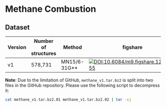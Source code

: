 # Methane Combustion

## Dataset

| Version | Number of structures | Method | figshare | Google Drive | Citation |
| ---- | ---- | ---- | ---- | ---- | ---- |
| v1 | 578,731 | MN15/6-31G\*\* | [![DOI:10.6084/m9.figshare.12973055](https://zenodo.org/badge/DOI/10.6084/m9.figshare.12973055.svg)](https://doi.org/10.6084/m9.figshare.12973055) | [Download](https://drive.google.com/file/d/1QpSjY7rxlUMG2yRci3HNRXoqhxSRfMJh/view?usp=sharing) | [![DOI:10.1038/s41467-020-19497-z](https://zenodo.org/badge/DOI/10.1038/s41467-020-19497-z.svg)](https://doi.org/10.1038/s41467-020-19497-z) |

**Note**: Due to the limitation of GitHub, `methane_v1.tar.bz2` is split into two files in the GitHub repository. Please use the following script to decompress it:

```sh
cat methane_v1.tar.bz2.01 methane_v1.tar.bz2.02 | tar -xj
```
